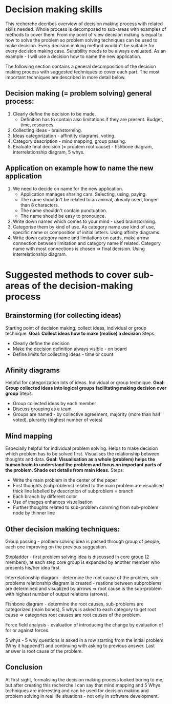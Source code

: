 # Decision making skills

This recherche decribes overview of decision making process with related skills needed. Whole process is decomposed to sub-areas with examples of methods to cover them.
From my point of view decision making is equal to how to solve the problem so problem solving techniques can be used to make decision.
Every decision making method wouldn't be suitable for every decision making case. Suitability needs to be always evaluated.
As an example - I will use a decision how to name the new application.

The following section contains a general decomposition of the decision making process with suggested techniques to cover each part. The most important techniques are described in more detail below.

## Decision making (= problem solving) general process:
1. Clearly define the decision to be made.
   * Definition has to contain also limitations if they are present. Budget, time, resources.
3. Collecting ideas - brainstorming.
4. Ideas categorization - affinitity diagrams, voting.
5. Category description - mind mapping, group passing.
6. Evaluate final decision (= problem root cause) - fishbone diagram, interrelationship diagram, 5 whys.

## Application on example how to name the new application
1. We need to decide on name for the new application.
    * Application manages sharing cars. Selecting, using, paying.
    * The name shouldn't be related to an animal, already used, longer than 8 characters.
    * The name shouldn't contain punctuation.
    * The name should be easy to pronounce.
2. Write down names which comes to your mind - used brainstorming.
3. Categorise them by kind of use. As category name use kind of use, specific name or composition of initial letters. Using affinity diagrams.
4. Write down category name and limitations on cards, make arrow connection between limitation and category name if related. Category name with most connections is chosen => final decision. Using interrelationship diagram.

# Suggested methods to cover sub-areas of the decision-making process

## Brainstorming (for collecting ideas)
Starting point of decision making, collect ideas, individual or group technique.
**Goal: Collect ideas how to make (realise) a decision**
Steps:
* Clearly define the decision
* Make the decision definition always visible - on board
* Define limits for collecting ideas - time or count

## Afinity diagrams
Helpful for categorization lots of ideas. Individual or group technique.
**Goal: Group collected ideas into logical groups facilitating making decision over group**
Steps:
* Group collected ideas by each member
* Discuss grouping as a team
* Groups are named - by collective agreement, majority (more than half voted), plurarity (highest number of votes)

## Mind mapping
Especially helpful for individual problem solving. Helps to make decision which problem has to be solved first. Visualises the relationship between thoughts and data.
**Goal: Visualisation as a whole (problem) helps the human brain to understand the problem and focus on important parts of the problem. Shade out details from main ideas.**
Steps:
* Write the main problem in the center of the paper
* First thoughts (subproblems) related to the main problem are visualised thick line labelled by description of subproblem = branch
* Each branch by different color
* Use of images enhances visualisation
* Further thoughts related to sub-problem comming from sub-problem node by thinner line

## Other decision making techniques:
Group passing - problem solving idea is passed through group of people, each one improving on the previous suggestion.

Stepladder - first problem solving idea is discussed in core group (2 members), at each step core group is expanded by another member who presents his/her idea first.

Interrelationship diagram - determine the root cause of the problem, sub-problems relationship diagram is created - reations between subproblems are determined and visualized by arrows => root cause is the sub-problem with highest number of output relations (arrows).

Fishbone diagram - determine the root causes, sub-problems are categorized (main bones), 5 whys is asked to each category to get root cause => categories root causes are root causes of the problem.

Force field analysis - evaluation of introducing the change by evaluation of for or against forces.

5 whys - 5 why questions is asked in a row starting from the initial problem (Why it happend?) and continuing with asking to previous answer. Last answer is root cause of the problem.

## Conclusion
At first sight, formalising the decision making process looked boring to me, but after creating this recherche I can say that mind mapping and 5 Whys techniques are interesting and can be used for decision making and problem solving in real life situations - not only in software development.
